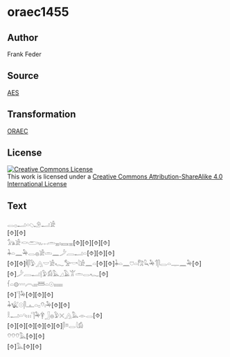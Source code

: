 # oraec1455

## Author

Frank Feder

## Source

[AES](https://github.com/simondschweitzer/aes)

## Transformation

[ORAEC](https://oraec.github.io/)

## License

<a rel="license" href="http://creativecommons.org/licenses/by-sa/4.0/"><img alt="Creative Commons License" style="border-width:0" src="https://i.creativecommons.org/l/by-sa/4.0/88x31.png" /></a><br />This work is licensed under a <a rel="license" href="http://creativecommons.org/licenses/by-sa/4.0/">Creative Commons Attribution-ShareAlike 4.0 International License</a>

## Text

𓂋𓊪𓂝𓏏𓆇𓄂𓂝𓀀<br>
[⯑][⯑]<br>
𓃥𓀀𓎙𓂧𓏭𓐖𓏛𓈇𓏤𓈘𓈇[⯑][⯑][⯑][⯑]<br>
𓇓𓏏𓈖𓅆𓂋𓐍𓀀𓏛𓈖𓌳𓐙𓂝𓏏[⯑][⯑][⯑]<br>
[⯑][⯑]𓌞𓋴𓅱𓂻𓎟𓀀𓆑𓅡𓎡𓇋𓀀𓈖𓏏[⯑][⯑]𓇓𓏏𓈖𓈞𓏏𓀗𓆗𓅆𓄊𓋴𓂋𓏏𓊃𓈖𓅆[⯑][⯑]𓌳𓐙𓂝𓊤𓅱𓀁𓅓𓈎𓄿𓀠𓏛𓂋𓆑[⯑]<br>
𓆳𓏏𓊗𓎆𓎆𓎆𓇹𓏤𓏤𓏤𓆷𓏏𓇳𓏤𓏤𓏤𓏤𓏤𓏤𓏤<br>
[⯑]𓊹𓅆[⯑][⯑][⯑]<br>
𓇓𓆤𓇳𓋴𓊵𓏏𓊪𓄣𓏤𓅆[⯑][⯑]<br>
𓎛𓂝𓏏𓄹𓏥𓊹𓅆𓋁𓃀𓐍𓅱𓏴𓂻𓅓𓁹𓂋[⯑]<br>
[⯑][⯑][⯑][⯑][⯑][⯑]𓋴𓎼𓂋𓇋𓀁<br>
𓄣𓄣𓄣𓅓[⯑][⯑]<br>
[⯑]𓅓[⯑][⯑]<br>
